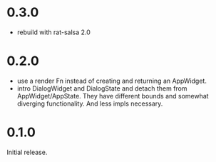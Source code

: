 # 0.3.0

* rebuild with rat-salsa 2.0

# 0.2.0

* use a render Fn instead of creating and returning an AppWidget.
* intro DialogWidget and DialogState and detach them from
  AppWidget/AppState. They have different bounds and somewhat diverging
  functionality. And less impls necessary.

# 0.1.0

Initial release.
